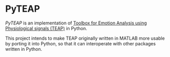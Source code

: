 # PyTEAP

*PyTEAP* is an implementation of [Toolbox for Emotion Analysis using Physiological signals (TEAP)](https://github.com/Gijom/TEAP) in Python.

This project intends to make TEAP originally written in MATLAB more usable by porting it into Python, so that it can interoperate with other packages written in Python.
